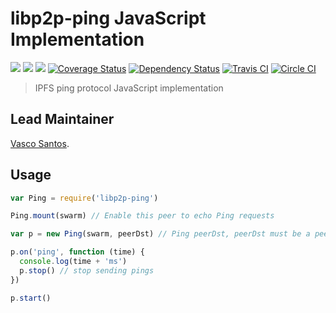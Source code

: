 libp2p-ping JavaScript Implementation
=====================================

[![](https://img.shields.io/badge/made%20by-Protocol%20Labs-blue.svg?style=flat-square)](http://ipn.io)
[![](https://img.shields.io/badge/project-IPFS-blue.svg?style=flat-square)](http://ipfs.io/) [![](https://img.shields.io/badge/freenode-%23ipfs-blue.svg?style=flat-square)](http://webchat.freenode.net/?channels=%23ipfs)
[![Coverage Status](https://coveralls.io/repos/github/libp2p/js-libp2p-ping/badge.svg?branch=master)](https://coveralls.io/github/libp2p/js-libp2p-ping?branch=master)
[![Dependency Status](https://david-dm.org/libp2p/js-libp2p-ping.svg?style=flat-square)](https://david-dm.org/libp2p/js-libp2p-ping)
[![Travis CI](https://travis-ci.org/libp2p/js-libp2p-ping.svg?branch=master)](https://travis-ci.org/libp2p/js-libp2p-ping)
[![Circle CI](https://circleci.com/gh/libp2p/js-libp2p-ping.svg?style=svg)](https://circleci.com/gh/libp2p/js-libp2p-ping)

> IPFS ping protocol JavaScript implementation

## Lead Maintainer

[Vasco Santos](https://github.com/vasco-santos).

## Usage

```javascript
var Ping = require('libp2p-ping')

Ping.mount(swarm) // Enable this peer to echo Ping requests

var p = new Ping(swarm, peerDst) // Ping peerDst, peerDst must be a peer-info object

p.on('ping', function (time) {
  console.log(time + 'ms')
  p.stop() // stop sending pings
})

p.start()
```
